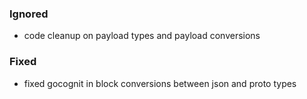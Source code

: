 ### Ignored

- code cleanup on payload types and payload conversions

### Fixed

- fixed gocognit in block conversions between json and proto types